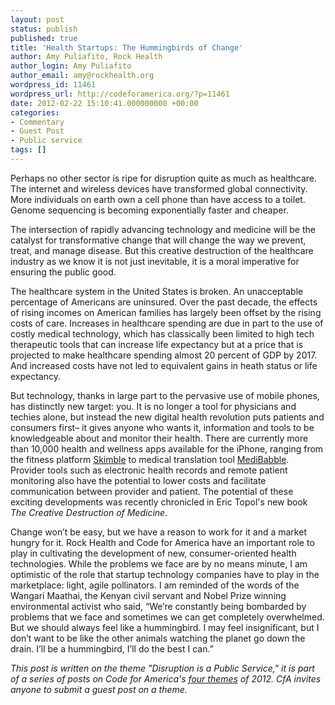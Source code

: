 ```yaml
---
layout: post
status: publish
published: true
title: 'Health Startups: The Hummingbirds of Change'
author: Amy Puliafito, Rock Health
author_login: Amy Puliafito
author_email: amy@rockhealth.org
wordpress_id: 11461
wordpress_url: http://codeforamerica.org/?p=11461
date: 2012-02-22 15:10:41.000000000 +00:00
categories:
- Commentary
- Guest Post
- Public service
tags: []
---
```

Perhaps no other sector is ripe for disruption quite as much as healthcare. The internet and wireless devices have transformed global connectivity. More individuals on earth own a cell phone than have access to a toilet. Genome sequencing is becoming exponentially faster and cheaper.

The intersection of rapidly advancing technology and medicine will be the catalyst for transformative change that will change the way we prevent, treat, and manage disease. But this creative destruction of the healthcare industry as we know it is not just inevitable, it is a moral imperative for ensuring the public good.

The healthcare system in the United States is broken. An unacceptable percentage of Americans are uninsured. Over the past decade, the effects of rising incomes on American families has largely been offset by the rising costs of care. Increases in healthcare spending are due in part to the use of costly medical technology, which has classically been limited to high tech therapeutic tools that can increase life expectancy but at a price that is projected to make healthcare spending almost 20 percent of GDP by 2017. And increased costs have not led to equivalent gains in heath status or life expectancy.

But technology, thanks in large part to the pervasive use of mobile phones, has distinctly new target: you. It is no longer a tool for physicians and techies alone, but instead the new digital health revolution puts patients and consumers first– it gives anyone who wants it, information and tools to be knowledgeable about and monitor their health. There are currently more than 10,000 health and wellness apps available for the iPhone, ranging from the fitness platform <a href="http://www.skimble.com/" target="_blank">Skimble</a> to medical translation tool <a href="http://medibabble.com/" target="_blank">MediBabble</a>. Provider tools such as electronic health records and remote patient monitoring also have the potential to lower costs and facilitate communication between provider and patient. The potential of these exciting developments was recently chronicled in Eric Topol's new book <em>The Creative Destruction of Medicine</em>.

Change won’t be easy, but we have a reason to work for it and a market hungry for it. Rock Health and Code for America have an important role to play in cultivating the development of new, consumer-oriented health technologies. While the problems we face are by no means minute, I am optimistic of the role that startup technology companies have to play in the marketplace: light, agile pollinators. I am reminded of the words of the Wangari Maathai, the Kenyan civil servant and Nobel Prize winning environmental activist who said, “We’re constantly being bombarded by problems that we face and sometimes we can get completely overwhelmed. But we should always feel like a hummingbird. I may feel insignificant, but I don’t want to be like the other animals watching the planet go down the drain. I’ll be a hummingbird, I’ll do the best I can.”

<em>This post is written on the theme "Disruption is a Public Service," it is part of a series of posts on Code for America's <a href="http://codeforamerica.org/2012/02/07/up-for-your-discussion-themes-for-the-year/" target="_blank">four themes</a> of 2012. CfA invites anyone to submit a guest post on a theme.</em>
